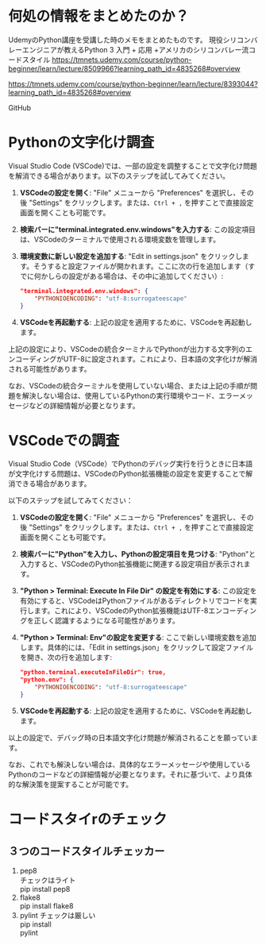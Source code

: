 # 何処の情報をまとめたのか？

UdemyのPython講座を受講した時のメモをまとめたものです。
現役シリコンバレーエンジニアが教えるPython 3 入門 + 応用 +アメリカのシリコンバレー流コードスタイル
https://tmnets.udemy.com/course/python-beginner/learn/lecture/8509966?learning_path_id=4835268#overview

https://tmnets.udemy.com/course/python-beginner/learn/lecture/8393044?learning_path_id=4835268#overview

GitHub



# Pythonの文字化け調査
Visual Studio Code (VSCode)では、一部の設定を調整することで文字化け問題を解消できる場合があります。以下のステップを試してみてください。

1. **VSCodeの設定を開く**: "File" メニューから "Preferences" を選択し、その後 "Settings" をクリックします。または、`Ctrl + ,` を押すことで直接設定画面を開くことも可能です。

2. **検索バーに"terminal.integrated.env.windows"を入力する**: この設定項目は、VSCodeのターミナルで使用される環境変数を管理します。

3. **環境変数に新しい設定を追加する**: "Edit in settings.json" をクリックします。そうすると設定ファイルが開かれます。ここに次の行を追加します（すでに何かしらの設定がある場合は、その中に追加してください）:

    ```json
    "terminal.integrated.env.windows": {
        "PYTHONIOENCODING": "utf-8:surrogateescape"
    }
    ```

4. **VSCodeを再起動する**: 上記の設定を適用するために、VSCodeを再起動します。

上記の設定により、VSCodeの統合ターミナルでPythonが出力する文字列のエンコーディングがUTF-8に設定されます。これにより、日本語の文字化けが解消される可能性があります。

なお、VSCodeの統合ターミナルを使用していない場合、または上記の手順が問題を解決しない場合は、使用しているPythonの実行環境やコード、エラーメッセージなどの詳細情報が必要となります。


# VSCodeでの調査
Visual Studio Code（VSCode）でPythonのデバッグ実行を行うときに日本語が文字化けする問題は、VSCodeのPython拡張機能の設定を変更することで解消できる場合があります。

以下のステップを試してみてください：

1. **VSCodeの設定を開く**: "File" メニューから "Preferences" を選択し、その後 "Settings" をクリックします。または、`Ctrl + ,` を押すことで直接設定画面を開くことも可能です。

2. **検索バーに"Python"を入力し、Pythonの設定項目を見つける**: "Python"と入力すると、VSCodeのPython拡張機能に関連する設定項目が表示されます。

3. **"Python > Terminal: Execute In File Dir" の設定を有効にする**: この設定を有効にすると、VSCodeはPythonファイルがあるディレクトリでコードを実行します。これにより、VSCodeのPython拡張機能はUTF-8エンコーディングを正しく認識するようになる可能性があります。

4. **"Python > Terminal: Env"の設定を変更する**: ここで新しい環境変数を追加します。具体的には、「Edit in settings.json」をクリックして設定ファイルを開き、次の行を追加します:

    ```json
    "python.terminal.executeInFileDir": true,
    "python.env": {
        "PYTHONIOENCODING": "utf-8:surrogateescape"
    }
    ```

5. **VSCodeを再起動する**: 上記の設定を適用するために、VSCodeを再起動します。

以上の設定で、デバッグ時の日本語文字化け問題が解消されることを願っています。

なお、これでも解決しない場合は、具体的なエラーメッセージや使用しているPythonのコードなどの詳細情報が必要となります。それに基づいて、より具体的な解決策を提案することが可能です。


# コードスタイrのチェック
## ３つのコードスタイルチェッカー
1. pep8  
チェックはライト  
pip install pep8
1. flake8  
pip install flake8
1. pylint
チェックは厳しい  
pip install  
pylint

